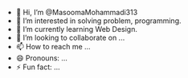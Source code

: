 - 👋 Hi, I’m @MasoomaMohammadi313
- 👀 I’m interested in solving problem, programming.
- 🌱 I’m currently learning Web Design.
- 💞️ I’m looking to collaborate on ...
- 📫 How to reach me ...
- 😄 Pronouns: ...
- ⚡ Fun fact: ...

<!---
MasoomaMohammadi313/MasoomaMohammadi313 is a ✨ special ✨ repository because its `README.md` (this file) appears on your GitHub profile.
You can click the Preview link to take a look at your changes.
--->

